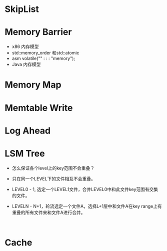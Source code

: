 # SkipList



# Memory Barrier

- x86 内存模型
- std::memory_order 和std::atomic
- asm volatile("" : : : "memory");
- Java 内存模型

# Memory Map



# Memtable Write





# Log Ahead



# LSM Tree

- 怎么保证各个level上的key范围不会重叠？

- 只在同一个LEVEL下的文件相互不会重叠。

- LEVEL0 - 1, 选定一个LEVEL1文件，合并LEVEL0中和此文件key范围有交集的文件。

- LEVELN - N+1，轮流选定一个文件A，选择L+1层中和文件A在key range上有重叠的所有文件来和文件A进行合并。

  ​

# Cache

